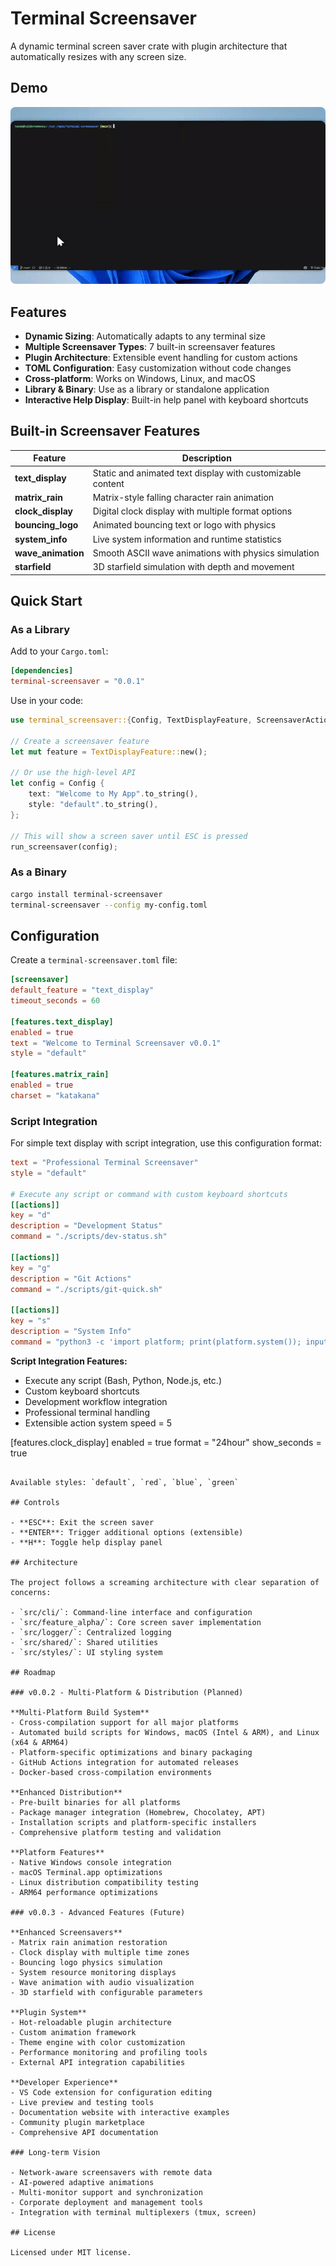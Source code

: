 # Terminal Screensaver

A dynamic terminal screen saver crate with plugin architecture that automatically resizes with any screen size.

## Demo

<div style="border-radius: 8px; overflow: hidden; display: inline-block;">
    <img src="screenshots_and_demo/terminal-screensaver-ezgif.gif" alt="Terminal Screensaver Demo" style="display: block;">
</div>

## Features

- **Dynamic Sizing**: Automatically adapts to any terminal size
- **Multiple Screensaver Types**: 7 built-in screensaver features
- **Plugin Architecture**: Extensible event handling for custom actions
- **TOML Configuration**: Easy customization without code changes
- **Cross-platform**: Works on Windows, Linux, and macOS
- **Library & Binary**: Use as a library or standalone application
- **Interactive Help Display**: Built-in help panel with keyboard shortcuts

## Built-in Screensaver Features

| Feature | Description |
|---------|-------------|
| **text_display** | Static and animated text display with customizable content |
| **matrix_rain** | Matrix-style falling character rain animation |
| **clock_display** | Digital clock display with multiple format options |
| **bouncing_logo** | Animated bouncing text or logo with physics |
| **system_info** | Live system information and runtime statistics |
| **wave_animation** | Smooth ASCII wave animations with physics simulation |
| **starfield** | 3D starfield simulation with depth and movement |

## Quick Start

### As a Library

Add to your `Cargo.toml`:

```toml
[dependencies]
terminal-screensaver = "0.0.1"
```

Use in your code:

```rust
use terminal_screensaver::{Config, TextDisplayFeature, ScreensaverAction};

// Create a screensaver feature
let mut feature = TextDisplayFeature::new();

// Or use the high-level API
let config = Config {
    text: "Welcome to My App".to_string(),
    style: "default".to_string(),
};

// This will show a screen saver until ESC is pressed
run_screensaver(config);
```

### As a Binary

```bash
cargo install terminal-screensaver
terminal-screensaver --config my-config.toml
```

## Configuration

Create a `terminal-screensaver.toml` file:

```toml
[screensaver]
default_feature = "text_display"
timeout_seconds = 60

[features.text_display]
enabled = true
text = "Welcome to Terminal Screensaver v0.0.1"
style = "default"

[features.matrix_rain]
enabled = true
charset = "katakana"
```

### Script Integration

For simple text display with script integration, use this configuration format:

```toml
text = "Professional Terminal Screensaver"
style = "default"

# Execute any script or command with custom keyboard shortcuts
[[actions]]
key = "d"
description = "Development Status"
command = "./scripts/dev-status.sh"

[[actions]]
key = "g"
description = "Git Actions"
command = "./scripts/git-quick.sh"

[[actions]]
key = "s"
description = "System Info"
command = "python3 -c 'import platform; print(platform.system()); input()'"
```

**Script Integration Features:**
- Execute any script (Bash, Python, Node.js, etc.)
- Custom keyboard shortcuts
- Development workflow integration
- Professional terminal handling
- Extensible action system
speed = 5

[features.clock_display]
enabled = true
format = "24hour"
show_seconds = true
```

Available styles: `default`, `red`, `blue`, `green`

## Controls

- **ESC**: Exit the screen saver
- **ENTER**: Trigger additional options (extensible)
- **H**: Toggle help display panel

## Architecture

The project follows a screaming architecture with clear separation of concerns:

- `src/cli/`: Command-line interface and configuration
- `src/feature_alpha/`: Core screen saver implementation
- `src/logger/`: Centralized logging
- `src/shared/`: Shared utilities
- `src/styles/`: UI styling system

## Roadmap

### v0.0.2 - Multi-Platform & Distribution (Planned)

**Multi-Platform Build System**
- Cross-compilation support for all major platforms
- Automated build scripts for Windows, macOS (Intel & ARM), and Linux (x64 & ARM64)
- Platform-specific optimizations and binary packaging
- GitHub Actions integration for automated releases
- Docker-based cross-compilation environments

**Enhanced Distribution**
- Pre-built binaries for all platforms
- Package manager integration (Homebrew, Chocolatey, APT)
- Installation scripts and platform-specific installers
- Comprehensive platform testing and validation

**Platform Features**
- Native Windows console integration
- macOS Terminal.app optimizations
- Linux distribution compatibility testing
- ARM64 performance optimizations

### v0.0.3 - Advanced Features (Future)

**Enhanced Screensavers**
- Matrix rain animation restoration
- Clock display with multiple time zones
- Bouncing logo physics simulation
- System resource monitoring displays
- Wave animation with audio visualization
- 3D starfield with configurable parameters

**Plugin System**
- Hot-reloadable plugin architecture
- Custom animation framework
- Theme engine with color customization
- Performance monitoring and profiling tools
- External API integration capabilities

**Developer Experience**
- VS Code extension for configuration editing
- Live preview and testing tools
- Documentation website with interactive examples
- Community plugin marketplace
- Comprehensive API documentation

### Long-term Vision

- Network-aware screensavers with remote data
- AI-powered adaptive animations
- Multi-monitor support and synchronization
- Corporate deployment and management tools
- Integration with terminal multiplexers (tmux, screen)

## License

Licensed under MIT license.
